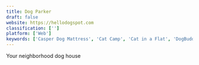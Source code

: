 ```yaml
---
title: Dog Parker
draft: false 
website: https://hellodogspot.com
classification: ['']
platform: ['Web']
keywords: ['Casper Dog Mattress', 'Cat Camp', 'Cat in a Flat', 'DogBuddy', 'DogVacay', 'Doglar', 'Dogshare', 'DreamFactory', 'Furevery', 'Pup Socks', 'Puppr', 'Relay.io', 'Ruffit Dog Carrier', 'ShaggySwag', 'Social Puppy', 'Treat', 'What-Dog', 'WhistleGPS', 'YaDoggie']
---
```

Your neighborhood dog house